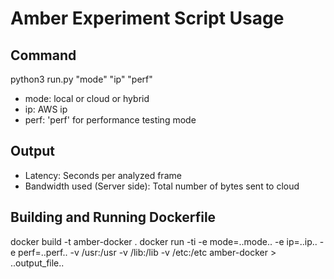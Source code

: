 # Amber Experiment Script Usage

## Command

python3 run.py "mode" "ip" "perf"
- mode: local or cloud or hybrid
- ip: AWS ip
- perf: 'perf' for performance testing mode

## Output

- Latency: Seconds per analyzed frame
- Bandwidth used (Server side): Total number of bytes sent to cloud

## Building and Running Dockerfile
docker build -t amber-docker .
docker run -ti -e mode=..mode.. -e ip=..ip.. -e perf=..perf..
-v /usr:/usr -v /lib:/lib -v /etc:/etc amber-docker > ..output_file..